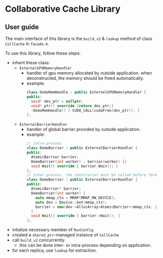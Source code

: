 # Collaborative Cache Library

## User guide

The main interface of this library is the `build_v2` & `lookup` method of class `CollCache` in `facade.h`.

To use this library, follow these steps:

- inherit these class:
  - `ExternelGPUMemoryHandler`
    - handler of gpu memory allocated by outside application. when deconstructed, the memory should be freed automatically.
    - example:
      ```c++
      class DemoMemHandle : public ExternelGPUMemoryHandler {
      public:
        void* dev_ptr = nullptr;
        void* ptr() override {return dev_ptr;}
        ~DemoMemHandle() { CUDA_CALL(cudaFree(dev_ptr)); }
      };
      ```
  - `ExternalBarrierHandler`
    - handler of global barrier provided by outside application.
    - example:
      ```c++
      // intra-process
      class DemoBarrier : public ExternalBarrierHandler {
      public:
        AtomicBarrier barrier;
        DemoBarrier(int worker) : barrier(worker) {}
        void Wait() override { barrier.Wait(); }
      };
      // inter-process. the constructor must be called before fork
      class DemoBarrier : public ExternalBarrierHandler {
      public:
        AtomicBarrier* barrier;
        DemoBarrier(int worker) {
          auto mmap_ctx = MMAP(MMAP_RW_DEVICE);
          auto dev = Device::Get(mmap_ctx);
          barrier = new(dev->AllocArray<AtomicBarrier>(mmap_ctx, 1)) AtomicBarrier(worker);
        }
        void Wait() override { barrier->Wait(); }
      };
      ```
- intialize necessary member of `RunConfig`
- created a `shared_ptr`-managed instance of `CollCache`
- call `build_v2` concurrently.
  - this can be done inter- or intra-process depending on application.
- for each replica, use `lookup` for extraction.